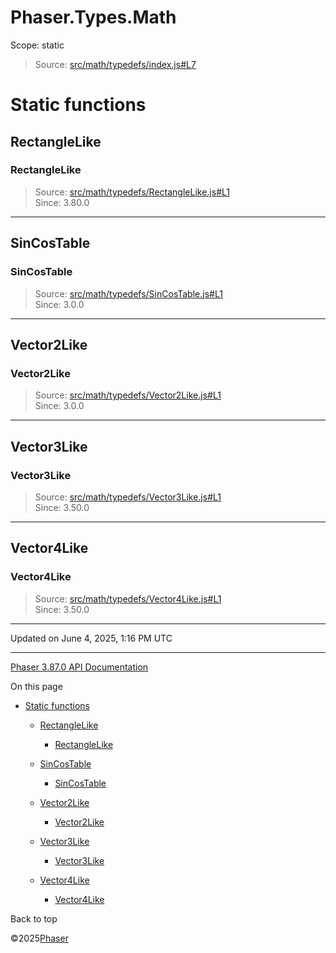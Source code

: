 # Phaser.Types.Math

Scope:
static

> Source: [src/math/typedefs/index.js#L7](https://github.com/phaserjs/phaser/blob/v3.87.0/src/math/typedefs/index.js#L7)

# Static functions

## RectangleLike

### RectangleLike

> Source: [src/math/typedefs/RectangleLike.js#L1](https://github.com/phaserjs/phaser/blob/v3.87.0/src/math/typedefs/RectangleLike.js#L1)  
> Since: 3.80.0

---

## SinCosTable

### SinCosTable

> Source: [src/math/typedefs/SinCosTable.js#L1](https://github.com/phaserjs/phaser/blob/v3.87.0/src/math/typedefs/SinCosTable.js#L1)  
> Since: 3.0.0

---

## Vector2Like

### Vector2Like

> Source: [src/math/typedefs/Vector2Like.js#L1](https://github.com/phaserjs/phaser/blob/v3.87.0/src/math/typedefs/Vector2Like.js#L1)  
> Since: 3.0.0

---

## Vector3Like

### Vector3Like

> Source: [src/math/typedefs/Vector3Like.js#L1](https://github.com/phaserjs/phaser/blob/v3.87.0/src/math/typedefs/Vector3Like.js#L1)  
> Since: 3.50.0

---

## Vector4Like

### Vector4Like

> Source: [src/math/typedefs/Vector4Like.js#L1](https://github.com/phaserjs/phaser/blob/v3.87.0/src/math/typedefs/Vector4Like.js#L1)  
> Since: 3.50.0

---

Updated on June 4, 2025, 1:16 PM UTC

---

[Phaser 3.87.0 API Documentation](../../index.md)

On this page

* [Static functions](#static-functions)

  + [RectangleLike](#rectanglelike)

    - [RectangleLike](#rectanglelike-1)
  + [SinCosTable](#sincostable)

    - [SinCosTable](#sincostable-1)
  + [Vector2Like](#vector2like)

    - [Vector2Like](#vector2like-1)
  + [Vector3Like](#vector3like)

    - [Vector3Like](#vector3like-1)
  + [Vector4Like](#vector4like)

    - [Vector4Like](#vector4like-1)

Back to top

©2025[Phaser](https://docs.phaser.io)